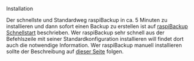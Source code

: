 Installation

Der schnellste und Standardweg raspiBackup in ca. 5 Minuten zu installieren und
dann sofort einen Backup zu erstellen ist auf [raspiBackup Schnellstart](installation-in-5-minuten.md) beschrieben.
Wer raspiBackup sehr schnell aus der Befehlszeile mit seiner
Standardkonfiguration installieren will findet dort auch die notwendige
Information. Wer raspiBackup manuell installieren sollte der Beschreibung auf
[dieser Seite](manuelle-installation-und-konfiguration.md) folgen.
